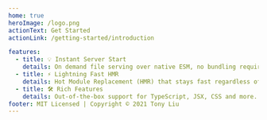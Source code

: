```yaml
---
home: true
heroImage: /logo.png
actionText: Get Started
actionLink: /getting-started/introduction

features:
  - title: 💡 Instant Server Start
    details: On demand file serving over native ESM, no bundling required!
  - title: ⚡️ Lightning Fast HMR
    details: Hot Module Replacement (HMR) that stays fast regardless of app size.
  - title: 🛠️ Rich Features
    details: Out-of-the-box support for TypeScript, JSX, CSS and more.
footer: MIT Licensed | Copyright © 2021 Tony Liu
---
```


<div class="demo">
  <m-alert type="info" title="This is cool" />
  <m-alert type="info" title="Try this out, mosha ui" />
  <m-alert type="info" title="Created with love and fun, good good" />
  <m-alert type="info" title="2021 latest trend!" />
  <m-alert type="info" title="Light weight" />
</div>
